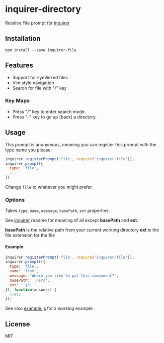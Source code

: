 # inquirer-directory

Relative File prompt for [inquirer](https://github.com/SBoudrias/Inquirer.js)

## Installation

```
npm install --save inquirer-file
```

## Features
- Support for symlinked files
- Vim style navigation
- Search for file with "/" key

### Key Maps
- Press "/" key to enter search mode.
- Press "-" key to go up (back) a directory.

## Usage


This prompt is anonymous, meaning you can register this prompt with the type name you please:

```javascript
inquirer.registerPrompt('file', require('inquirer-file'));
inquirer.prompt({
  type: 'file',
  ...
})
```

Change `file` to whatever you might prefer.

### Options

Takes `type`, `name`, `message`, `basePath`, `ext` properties.

See [inquirer](https://github.com/SBoudrias/Inquirer.js) readme for meaning of all except **basePath** and **ext**.

**basePath** is the relative path from your current working directory
**ext** is the file extension for the file

#### Example

```javascript
inquirer.registerPrompt('file', require('inquirer-file'));
inquirer.prompt([{
  type: 'file',
  name: 'from',
  message: 'Where you like to put this component?',
  basePath: './src',
  ext: '.js'
}], function(answers) {
  //etc
});
```

See also [example.js](https://github.com/nicksrandall/inquierer-file/blob/master/example.js) for a working example

## License

MIT
